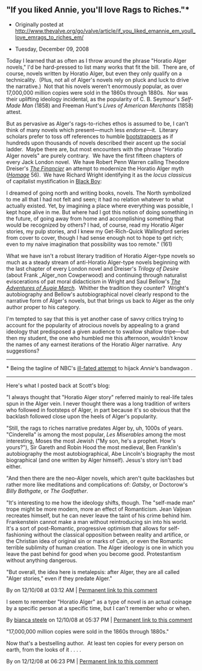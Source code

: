 ## "If you liked Annie, you'll love Rags to Riches."\*

 * Originally posted at http://www.thevalve.org/go/valve/article/if_you_liked_emannie_em_youll_love_emrags_to_riches_em/

* Tuesday, December 09, 2008 

Today I learned that as often as I throw around the phrase "Horatio Alger novels," I'd be hard-pressed to list many works that fit the bill.  There are, of course, novels written by Horatio Alger, but even they only qualify on a technicality.  (Plus, not all of Alger's novels rely on pluck and luck to drive the narrative.)  Not that his novels weren't enormously popular, as over 17,000,000 million copies were sold in the 1860s through 1880s.  Nor was their uplifting ideology incidental, as the popularity of C. B. Seymour's _Self-Made Man_ (1858) and Freeman Hunt's _Lives of American Merchants_ (1858) attest.  

But as pervasive as Alger's rags-to-riches ethos is assumed to be, I can't think of many novels which present—much less _endorse_—it.  Literary scholars prefer to toss off references to humble [bootstrappers](http://heteronomy.wordpress.com/2008/12/03/etymology-as-ideology-critique/) as if hundreds upon thousands of novels described their ascent up the social ladder.  Maybe there are, but most encounters with the phrase "Horatio Alger novels" are purely contrary.  We have the first fifteen chapters of every Jack London novel.  We have Robert Penn Warren calling Theodore Dreiser's _[The Financier](http://www.amazon.com/gp/product/0452008255?ie=UTF8&tag=diesekoschmar-20)_ an attempt to modernize the Horatio Alger myth (_[Homage](http://www.amazon.com/gp/product/B001IP2ZKE?ie=UTF8&tag=diesekoschmar-20)_ 56).  We have Richard Wright identifying it as the _locus classicus_ of capitalist mystification in [Black Boy](http://www.amazon.com/gp/product/0061443085?ie=UTF8&tag=diesekoschmar-20):

I dreamed of going north and writing books, novels. The North symbolized to me all that I had not felt and seen; it had no relation whatever to what actually existed. Yet, by imagining a place where everything was possible, I kept hope alive in me. But where had I got this notion of doing something in the future, of going away from home and accomplishing something that would be recognized by others? I had, of course, read my Horatio Alger stories, my pulp stories, and I knew my Get-Rich-Quick Wallingford series from cover to cover, though I had sense enough not to hope to get rich; even to my naive imagination that possibility was too remote." (161)

What we have isn't a robust literary tradition of Horatio Alger-type novels so much as a steady stream of anti-Horatio Alger-type novels beginning with the last chapter of every London novel and Dreiser's _Trilogy of Desire_ (about Frank _Alger_non Cowperwood) and continuing through naturalist eviscerations of pat moral didacticism in Wright and Saul Bellow's _[The Adventures of Augie March](http://www.amazon.com/gp/product/0143039571?ie=UTF8&tag=diesekoschmar-20)_.  Whither the tradition they counter?  Wright's autobiography and Bellow's autobiographical novel clearly respond to the narrative form of Alger's novels, but that brings us back to Alger as the only author proper to his category.  

I'm tempted to say that this is yet another case of savvy critics trying to account for the popularity of atrocious novels by appealing to a grand ideology that predisposed a given audience to swallow shallow tripe—but then my student, the one who humbled me this afternoon, wouldn't know the names of any earnest iterations of the Horatio Alger narrative.  Any suggestions?

* * *

\* Being the tagline of NBC's [ill-fated attempt](https://en.wikipedia.org/wiki/Rags_to_Riches_(TV_series)) to hijack _Annie_‘s bandwagon
.

---

Here's what I posted back at Scott's blog:

"I always thought that "Horatio Alger story" referred mainly to real-life tales spun in the Alger vein. I never thought there was a long tradition of writers who followed in footsteps of Alger, in part because it's so obvious that the backlash followed close upon the heels of Alger's popularity.

"Still, the rags to riches narrative predates Alger by, uh, 1000s of years. "Cinderella" is among the most popular, *Les Miserables* among the most interesting, Moses the most Jewish ("My son, he's a prophet. How's yours?"), Sir Gareth and Robin Hood the most medieval, Ben Franklin's autobiography the most autobiographical, Abe Lincoln's biography the most biographical (and one written by Alger himself). Jesus's story isn't bad either.

"And then there are the neo-Alger novels, which aren't quite backlashes but rather more like meditations and complications of: *Gatsby*, or Doctorow's *Billy Bathgate*, or *The Godfather*.

"It's interesting to me how the ideology shifts, though. The "self-made man" trope might be more modern, more an effect of Romanticism. Jean Valjean recreates himself, but he can never leave the taint of his crime behind him. Frankenstein cannot make a man without reintroducing sin into his world. It's a sort of post-Romantic, progressive optimism that allows for self-fashioning without the classical opposition between reality and artifice, or the Christian idea of original sin or marks of Cain, or even the Romantic terrible sublimity of human creation. The Alger ideology is one in which you leave the past behind for good when you become good. Protestantism without anything dangerous.

"But overall, the idea here is metalepsis: after Alger, they are all called "Alger stories," even if they predate Alger."

By  on 12/10/08 at 03:12 AM | [Permanent link to this comment](http://www.thevalve.org/go/valve/article/if_you_liked_emannie_em_youll_love_emrags_to_riches_em/#23316)
[]()

I seem to remember "Horatio Alger" as a type of novel is an actual coinage by a specific person at a specific time, but I can't remember who or when.

By [bianca steele](http://biancasteele.typepad.com/bianca_steele) on 12/10/08 at 05:37 PM | [Permanent link to this comment](http://www.thevalve.org/go/valve/article/if_you_liked_emannie_em_youll_love_emrags_to_riches_em/#23320)
[]()

"17,000,000 million copies were sold in the 1860s through 1880s."

Now that's a bestselling author.  At least ten copies for every person on earth, from the looks of it . . . .

By  on 12/12/08 at 06:23 PM | [Permanent link to this comment](http://www.thevalve.org/go/valve/article/if_you_liked_emannie_em_youll_love_emrags_to_riches_em/#23328)

